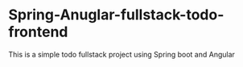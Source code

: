# Spring-Anuglar-fullstack-todo-frontend
This is a simple todo fullstack project using Spring boot and Angular
